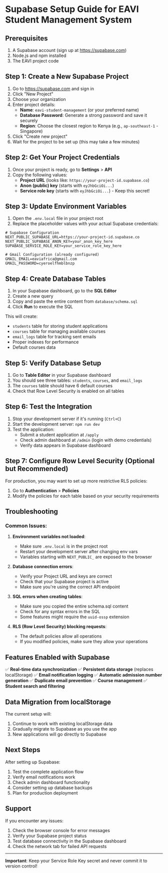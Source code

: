 # Supabase Setup Guide for EAVI Student Management System

## Prerequisites
1. A Supabase account (sign up at https://supabase.com)
2. Node.js and npm installed
3. The EAVI project code

## Step 1: Create a New Supabase Project

1. Go to https://supabase.com and sign in
2. Click "New Project"
3. Choose your organization
4. Enter project details:
   - **Name**: `eavi-student-management` (or your preferred name)
   - **Database Password**: Generate a strong password and save it securely
   - **Region**: Choose the closest region to Kenya (e.g., `ap-southeast-1` - Singapore)
5. Click "Create new project"
6. Wait for the project to be set up (this may take a few minutes)

## Step 2: Get Your Project Credentials

1. Once your project is ready, go to **Settings** > **API**
2. Copy the following values:
   - **Project URL** (looks like: `https://your-project-id.supabase.co`)
   - **Anon (public) key** (starts with `eyJhbGciOi...`)
   - **Service role key** (starts with `eyJhbGciOi...`) - Keep this secret!

## Step 3: Update Environment Variables

1. Open the `.env.local` file in your project root
2. Replace the placeholder values with your actual Supabase credentials:

```env
# Supabase Configuration
NEXT_PUBLIC_SUPABASE_URL=https://your-project-id.supabase.co
NEXT_PUBLIC_SUPABASE_ANON_KEY=your_anon_key_here
SUPABASE_SERVICE_ROLE_KEY=your_service_role_key_here

# Gmail Configuration (already configured)
GMAIL_EMAIL=eaviafrica@gmail.com
GMAIL_PASSWORD=cyeroelfhmblbnzp
```

## Step 4: Create Database Tables

1. In your Supabase dashboard, go to the **SQL Editor**
2. Create a new query
3. Copy and paste the entire content from `database/schema.sql`
4. Click **Run** to execute the SQL

This will create:
- `students` table for storing student applications
- `courses` table for managing available courses
- `email_logs` table for tracking sent emails
- Proper indexes for performance
- Default courses data

## Step 5: Verify Database Setup

1. Go to **Table Editor** in your Supabase dashboard
2. You should see three tables: `students`, `courses`, and `email_logs`
3. The `courses` table should have 6 default courses
4. Check that Row Level Security is enabled on all tables

## Step 6: Test the Integration

1. Stop your development server if it's running (`Ctrl+C`)
2. Start the development server: `npm run dev`
3. Test the application:
   - Submit a student application at `/apply`
   - Check admin dashboard at `/admin` (login with demo credentials)
   - Verify data appears in Supabase dashboard

## Step 7: Configure Row Level Security (Optional but Recommended)

For production, you may want to set up more restrictive RLS policies:

1. Go to **Authentication** > **Policies**
2. Modify the policies for each table based on your security requirements

## Troubleshooting

### Common Issues:

1. **Environment variables not loaded**:
   - Make sure `.env.local` is in the project root
   - Restart your development server after changing env vars
   - Variables starting with `NEXT_PUBLIC_` are exposed to the browser

2. **Database connection errors**:
   - Verify your Project URL and keys are correct
   - Check that your Supabase project is active
   - Make sure you're using the correct API endpoint

3. **SQL errors when creating tables**:
   - Make sure you copied the entire schema.sql content
   - Check for any syntax errors in the SQL
   - Some features might require the `uuid-ossp` extension

4. **RLS (Row Level Security) blocking requests**:
   - The default policies allow all operations
   - If you modified policies, make sure they allow your operations

## Features Enabled with Supabase

✅ **Real-time data synchronization**
✅ **Persistent data storage** (replaces localStorage)
✅ **Email notification logging**
✅ **Automatic admission number generation**
✅ **Duplicate email prevention**
✅ **Course management**
✅ **Student search and filtering**

## Data Migration from localStorage

The current setup will:
1. Continue to work with existing localStorage data
2. Gradually migrate to Supabase as you use the app
3. New applications will go directly to Supabase

## Next Steps

After setting up Supabase:
1. Test the complete application flow
2. Verify email notifications work
3. Check admin dashboard functionality
4. Consider setting up database backups
5. Plan for production deployment

## Support

If you encounter any issues:
1. Check the browser console for error messages
2. Verify your Supabase project status
3. Test database connectivity in the Supabase dashboard
4. Check the network tab for failed API requests

---

**Important**: Keep your Service Role Key secret and never commit it to version control!